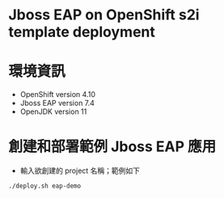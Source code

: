 # Jboss EAP on OpenShift s2i template deployment

# 環境資訊
  * OpenShift version 4.10
  * Jboss EAP version 7.4
  * OpenJDK version 11

# 創建和部署範例 Jboss EAP 應用
  * 輸入欲創建的 project 名稱；範例如下
  ```
  ./deploy.sh eap-demo
  ```